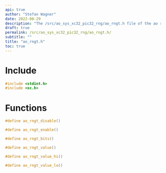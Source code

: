 ```yaml
---
api: true
author: "Stefan Wagner"
date: 2022-08-29
description: "The /src/ao_sys_xc32_pic32_rng/ao_rngt.h file of the ao real-time operating system."
draft: true
permalink: /src/ao_sys_xc32_pic32_rng/ao_rngt.h/
subtitle: ""
title: "ao_rngt.h"
toc: true
---
```


# Include

```c
#include <stdint.h>
#include <xc.h>
```

# Functions

```c
#define ao_rngt_disable()
```

```c
#define ao_rngt_enable()
```

```c
#define ao_rngt_bits()
```

```c
#define ao_rngt_value()
```

```c
#define ao_rngt_value_hi()
```

```c
#define ao_rngt_value_lo()
```

